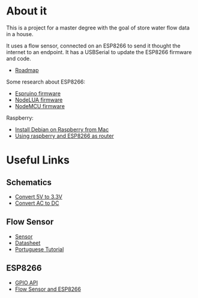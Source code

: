 # About it

This is a project for a master degree with the goal of store water flow data in a house.

It uses a flow sensor, connected on an ESP8266 to send it thought the internet to an endpoint.
It has a USBSerial to update the ESP8266 firmware and code.

* [Roadmap](https://github.com/ericmaicon/water-sensor/blob/master/docs/Roadmap.md)

Some research about ESP8266:

* [Espruino firmware](https://github.com/ericmaicon/water-sensor/blob/master/docs/Espruino.md)
* [NodeLUA firmware](https://github.com/ericmaicon/water-sensor/blob/master/docs/Nodelua.md)
* [NodeMCU firmware](https://github.com/ericmaicon/water-sensor/blob/master/docs/Nodemcu.md)

Raspberry:

* [Install Debian on Raspberry from Mac](https://github.com/ericmaicon/water-sensor/blob/master/docs/Install-Raspberry.md)
* [Using raspberry and ESP8266 as router](https://github.com/ericmaicon/water-sensor/blob/master/docs/Raspberry.md)

# Useful Links

## Schematics
* [Convert 5V to 3.3V](http://kb.kaminskiengineering.com/node/171)
* [Convert AC to DC](http://www.elprocus.com/steps-to-convert-the-230v-ac-to-5v-dc/)

## Flow Sensor
* [Sensor](http://www.seeedstudio.com/wiki/G1'1/4_Water_Flow_sensor)
* [Datasheet](http://www.seeedstudio.com/depot/datasheet/water%20flow%20sensor%20datasheet.pdf)
* [Portuguese Tutorial](http://labdegaragem.com/profiles/blogs/tutorial-como-utilizar-o-sensor-de-fluxo-de-agua)

## ESP8266
* [GPIO API](http://esp8266.co.uk/tutorials/introduction-to-the-gpio-api/)
* [Flow Sensor and ESP8266](http://www.esp8266.com/viewtopic.php?f=18&t=5624)